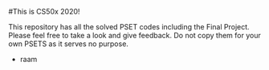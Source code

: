 #This is CS50x 2020!

This repository has all the solved PSET codes including the Final Project. Please feel free to take a look and give feedback. Do not copy them for your own PSETS as it serves no purpose.

- raam
